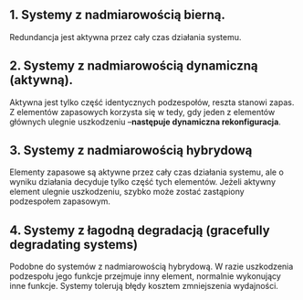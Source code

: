## 1. Systemy z nadmiarowością bierną. 
Redundancja jest aktywna przez cały czas działania systemu.
## 2. Systemy z nadmiarowością dynamiczną (aktywną).
Aktywna jest tylko część identycznych podzespołów, reszta stanowi zapas. Z elementów zapasowych korzysta się w tedy, gdy jeden z elementów głównych ulegnie uszkodzeniu –**następuje dynamiczna rekonfiguracja**.
## 3. Systemy z nadmiarowością hybrydową
Elementy zapasowe są aktywne przez cały czas działania systemu, ale o wyniku działania decyduje tylko część tych elementów. Jeżeli aktywny element ulegnie uszkodzeniu, szybko może zostać zastąpiony podzespołem zapasowym.
## 4. Systemy z łagodną degradacją (gracefully degradating systems)
Podobne do systemów z nadmiarowością hybrydową. W razie uszkodzenia podzespołu jego funkcje przejmuje inny element, normalnie wykonujący inne funkcje. Systemy tolerują błędy kosztem zmniejszenia wydajności.
